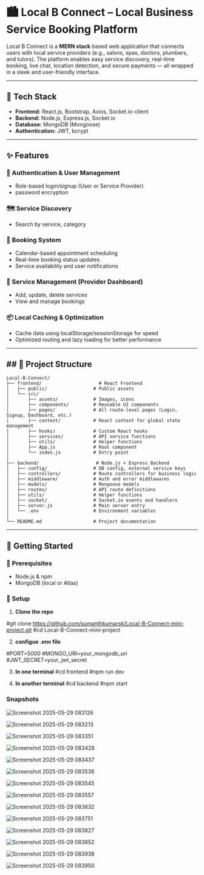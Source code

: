 # 🏙️ Local B Connect – Local Business Service Booking Platform

Local B Connect is a **MERN stack** based web application that connects users with local service providers (e.g., salons, spas, doctors, plumbers, and tutors). The platform enables easy service discovery, real-time booking, live chat, location detection, and secure payments — all wrapped in a sleek and user-friendly interface.

---

## 🔧 Tech Stack

- **Frontend:** React.js, Bootstrap, Axios, Socket.io-client  
- **Backend:** Node.js, Express.js, Socket.io  
- **Database:** MongoDB (Mongoose)  
- **Authentication:** JWT, bcrypt  

---

## ✨ Features

### 👥 Authentication & User Management
- Role-based login/signup (User or Service Provider)
- password encryption

### 🗺️ Service Discovery
- Search by service, category

### 📅 Booking System
- Calendar-based appointment scheduling
- Real-time booking status updates
- Service availability and user notifications


### 🧰 Service Management (Provider Dashboard)
- Add, update, delete services
- View and manage bookings

### 📦 Local Caching & Optimization
- Cache data using localStorage/sessionStorage for speed
- Optimized routing and lazy loading for better performance

---

## ## 📁 Project Structure

```
Local-B-Connect/
├── frontend/                     # React Frontend
│   ├── public/                 # Public assets
│   └── src/
│       ├── assets/             # Images, icons
│       ├── components/         # Reusable UI components
│       ├── pages/              # All route-level pages (Login, Signup, Dashboard, etc.)
│       ├── context/            # React context for global state management
│       ├── hooks/              # Custom React hooks
│       ├── services/           # API service functions
│       ├── utils/              # Helper functions
│       ├── App.js              # Root component
│       └── index.js            # Entry point
│
├── backend/                     # Node.js + Express Backend
│   ├── config/                 # DB config, external service keys
│   ├── controllers/            # Route controllers for business logic
│   ├── middleware/             # Auth and error middlewares
│   ├── models/                 # Mongoose models
│   ├── routes/                 # API route definitions
│   ├── utils/                  # Helper functions
│   ├── socket/                 # Socket.io events and handlers
│   ├── server.js               # Main server entry
│   └── .env                    # Environment variables
│
└── README.md                   # Project documentation
```


---

## 🚀 Getting Started

### 🔌 Prerequisites
- Node.js & npm
- MongoDB (local or Atlas)


### 🔄 Setup

1. **Clone the repo**

#git clone https://github.com/sumanthkumarsk/Local-B-Connect-mini-project.git
#cd Local-B-Connect-mini-project 

2. **configue .env file**

#PORT=5000
#MONGO_URI=your_mongodb_uri
#JWT_SECRET=your_jwt_secret

3. **In one terminal**
#cd frontend
#npm run dev

4. **In another terminal**
#cd backend
#npm start


### Snapshots
![Screenshot 2025-05-29 083126](https://github.com/user-attachments/assets/09598a1b-4106-4fb7-a7c2-4988380e6948)

![Screenshot 2025-05-29 083213](https://github.com/user-attachments/assets/a8bd0c86-e1f6-40dc-9055-416decad8de2)

![Screenshot 2025-05-29 083351](https://github.com/user-attachments/assets/c010363b-fea1-4765-9b9c-d54d3db6c221)

![Screenshot 2025-05-29 083428](https://github.com/user-attachments/assets/677323e9-eb0e-46e7-8e8c-ef5ab04de372)

![Screenshot 2025-05-29 083437](https://github.com/user-attachments/assets/2e33dfbd-73bd-46a2-b1ca-e1732506fd9e)

![Screenshot 2025-05-29 083536](https://github.com/user-attachments/assets/51262df2-b13d-4cd7-a1a6-03b1d44049da)

![Screenshot 2025-05-29 083545](https://github.com/user-attachments/assets/ef233296-c54d-4312-9a30-2e5a9bd3efbf)

![Screenshot 2025-05-29 083557](https://github.com/user-attachments/assets/74d6d026-d6c5-48be-b38e-d4e63525aea1)

![Screenshot 2025-05-29 083632](https://github.com/user-attachments/assets/87a2a3ab-1075-4bb9-a2ce-1b8ea00dfb1d)

![Screenshot 2025-05-29 083751](https://github.com/user-attachments/assets/f45b7908-2ace-43ba-ab82-8181f480698b)

![Screenshot 2025-05-29 083827](https://github.com/user-attachments/assets/10cea01d-dba2-4b52-a22e-e87ebb91ca76)

![Screenshot 2025-05-29 083852](https://github.com/user-attachments/assets/91e6d273-6f9d-40fd-85d6-602e48f2000f)

![Screenshot 2025-05-29 083938](https://github.com/user-attachments/assets/75d3c3e8-a6bd-4336-b937-0db869a9d2ae)

![Screenshot 2025-05-29 083950](https://github.com/user-attachments/assets/b9070012-4c29-41be-9b25-bb712bb9f30d)





